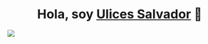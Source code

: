 <div align="center">
<h1 align="center">Hola, soy <a href="https://www.linkedin.com/in/ulices-salvador-aguila-contreras-5b4130242/">Ulices Salvador</a> 👋</h1>
</div>
<img src="https://imgur.com/pe8591u">


